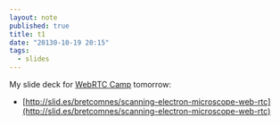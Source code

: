 ```yaml
---
layout: note
published: true
title: t1
date: "20130-10-19 20:15"
tags: 
  - slides
---
```


My slide deck for [WebRTC Camp](http://2013.webrtccamp.com/) tomorrow:

* [http://slid.es/bretcomnes/scanning-electron-microscope-web-rtc](http://slid.es/bretcomnes/scanning-electron-microscope-web-rtc)